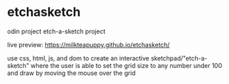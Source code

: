 # etchasketch

odin project etch-a-sketch project

live preview: https://milkteapuppy.github.io/etchasketch/

use css, html, js, and dom to create an interactive sketchpad/"etch-a-sketch"
where the user is able to set the grid size to any number under 100
and draw by moving the mouse over the grid
